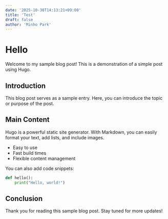 ```yaml
---
date: '2025-10-30T14:13:21+09:00'
title: 'Test'
draft: false
author: 'Minho Park'
---
```


# Hello

Welcome to my sample blog post! This is a demonstration of a simple post using Hugo.

## Introduction

This blog post serves as a sample entry. Here, you can introduce the topic or purpose of the post.

## Main Content

Hugo is a powerful static site generator. With Markdown, you can easily format your text, add lists, and include images.

- Easy to use
- Fast build times
- Flexible content management

You can also add code snippets:

```python
def hello():
    print("Hello, world!")
```

## Conclusion

Thank you for reading this sample blog post. Stay tuned for more updates!